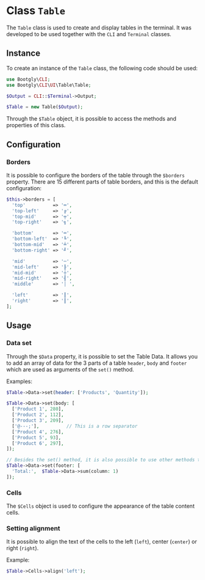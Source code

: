 # Class `Table`

The `Table` class is used to create and display tables in the terminal. It was developed to be used together with the `CLI` and `Terminal` classes.

## Instance

To create an instance of the `Table` class, the following code should be used:

```php
use Bootgly\CLI;
use Bootgly\CLI\UI\Table\Table;

$Output = CLI::$Terminal->Output;

$Table = new Table($Output);
```

Through the `$Table` object, it is possible to access the methods and properties of this class.

## Configuration

### Borders

It is possible to configure the borders of the table through the `$borders` property.
There are 15 different parts of table borders, and this is the default configuration:

```php
$this->borders = [
  'top'          => '═',
  'top-left'     => '╔',
  'top-mid'      => '╤',
  'top-right'    => '╗',

  'bottom'       => '═',
  'bottom-left'  => '╚',
  'bottom-mid'   => '╧',
  'bottom-right' => '╝',

  'mid'          => '─',
  'mid-left'     => '╟',
  'mid-mid'      => '┼',
  'mid-right'    => '╢',
  'middle'       => '│ ',

  'left'         => '║',
  'right'        => '║',
];
```

## Usage

### Data set

Through the `$Data` property, it is possible to set the Table Data.
It allows you to add an array of data for the 3 parts of a table `header`, `body` and `footer` which are used as arguments of the `set()` method.

Examples:

```php
$Table->Data->set(header: ['Products', 'Quantity']);

$Table->Data->set(body: [
  ['Product 1', 280],
  ['Product 2', 112],
  ['Product 3', 209],
  ['@---;'],          // This is a row separator
  ['Product 4', 276],
  ['Product 5', 93],
  ['Product 6', 297],
]);

// Besides the set() method, it is also possible to use other methods that work with table data such as sum() which here is used to calculate the sum of the values of column 1 and already show the "Total" in the table footer
$Table->Data->set(footer: [
  'Total:',  $Table->Data->sum(column: 1)
]);
```

### Cells

The `$Cells` object is used to configure the appearance of the table content cells.

### Setting alignment

It is possible to align the text of the cells to the left (`left`), center (`center`) or right (`right`).

Example:

```php
$Table->Cells->align('left');
```

